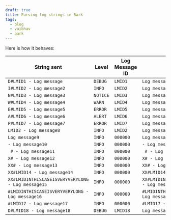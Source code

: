 ```yaml
---
draft: true
title: Parsing log strings in Bark
tags:
  - blog
  - vaibhav
  - bark
---
```

Here is how it behaves: 

| String sent                                       | Level    | Log Message ID | Log message                                       |
| ------------------------------------------------- | -------- | -------------- | ------------------------------------------------- |
| `D#LMID1 - Log message`                           | `DEBUG`  | `LMID1`        | `Log message`                                     |
| `I#LMID2 - Log message2`                          | `INFO`   | `LMID2`        | `Log message2`                                    |
| `N#LMID3 - Log message3`                          | `NOTICE` | `LMID3`        | `Log message3`                                    |
| `W#LMID4 - Log message4`                          | `WARN`   | `LMID4`        | `Log message4`                                    |
| `E#LMID5 - Log message5`                          | `ERROR`  | `LMID5`        | `Log message5`                                    |
| `A#LMID6 - Log message6`                          | `ALERT`  | `LMID6`        | `Log message6`                                    |
| `P#LMID7 - Log message7`                          | `ERROR`  | `LMID7`        | `Log message7`                                    |
| `LMID2 - Log message8`                            | `INFO`   | `LMID2`        | `Log message8`                                    |
| `Log message9`                                    | `INFO`   | `000000`       | `Log message9`                                    |
| `- Log message10`                                 | `INFO`   | `000000`       | `- Log message10`                                 |
| ` # - Log message11`                              | `INFO`   | `000000`       | ` # - Log message11`                              |
| `X# - Log message12`                              | `INFO`   | `000000`       | `X# - Log message12`                              |
| `XX# - Log message13`                             | `INFO`   | `000000`       | `XX# - Log message13`                             |
| `XX#LMID14 - Log message14`                       | `INFO`   | `000000`       | `XX#LMID14 - Log message14`                       |
| `XX#LMIDINTHISCASEISVERYVERYLONG - Log message15` | `INFO`   | `000000`       | `XX#LMIDINTHISCASEISVERYVERYLONG - Log message15` |
| `#LMIDINTHISCASEISVERYVERYLONG - Log message16`   | `INFO`   | `000000`       | `#LMIDINTHISCASEISVERYVERYLONG - Log message16`   |
| `#LMID17 - Log message17`                         | `INFO`   | `000000`       | `#LMID17 - Log message17`                         |
| `D#LMID18 - Log message18`                        | `DEBUG`  | `LMID18`       | `Log message18`                                   |

